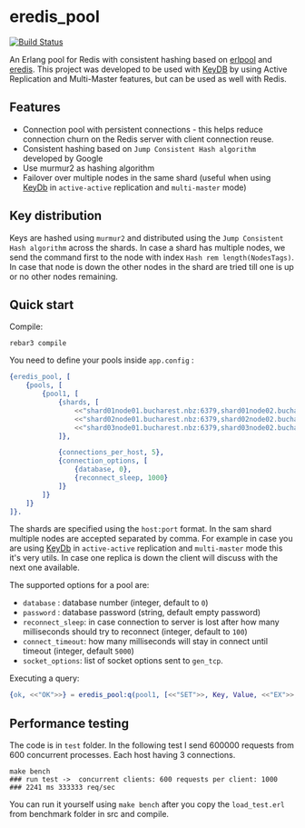 eredis_pool
=======

[![Build Status](https://travis-ci.org/silviucpp/eredis_pool.svg?branch=master)](https://travis-ci.org/silviucpp/eredis_pool)

An Erlang pool for Redis with consistent hashing based on [erlpool][2] and [eredis][3]. 
This project was developed to be used with [KeyDB][1] by using Active Replication and Multi-Master features, but can be used as well with Redis.  

Features
---------

- Connection pool with persistent connections - this helps reduce connection churn on the Redis server with client connection reuse.
- Consistent hashing based on `Jump Consistent Hash algorithm` developed by Google
- Use murmur2 as hashing algorithm
- Failover over multiple nodes in the same shard (useful when using [KeyDb][1] in `active-active` replication and `multi-master` mode)

Key distribution
----------------

Keys are hashed using `murmur2` and distributed using the `Jump Consistent Hash algorithm` across the shards. In case a shard has multiple nodes,
we send the command first to the node with index `Hash rem length(NodesTags)`. In case that node is down the other nodes in the shard
are tried till one is up or no other nodes remaining. 

Quick start
------------

Compile:

```
rebar3 compile
```

You need to define your pools inside `app.config` :

```erlang
{eredis_pool, [
    {pools, [
        {pool1, [
            {shards, [
                <<"shard01node01.bucharest.nbz:6379,shard01node02.bucharest.nbz:6379">>,
                <<"shard02node01.bucharest.nbz:6379,shard02node02.bucharest.nbz:6379">>,
                <<"shard03node01.bucharest.nbz:6379,shard03node02.bucharest.nbz:6379">>,
            ]},

            {connections_per_host, 5},
            {connection_options, [
                {database, 0},
                {reconnect_sleep, 1000}
            ]}
        ]}
    ]}
]}.
```

The shards are specified using the `host:port` format. In the sam shard multiple nodes are accepted separated by comma.
For example in case you are using [KeyDb][1] in `active-active` replication and `multi-master` mode this it's very utils.
In case one replica is down the client will discuss with the next one available.

The supported options for a pool are:

- `database` : database number (integer, default to `0`)
- `password` : database password (string, default empty password)
- `reconnect_sleep`: in case connection to server is lost after how many milliseconds should try to reconnect (integer, default to `100`)
- `connect_timeout`: how many milliseconds will stay in connect until timeout (integer, default `5000`)
- `socket_options`: list of socket options sent to `gen_tcp`.

Executing a query:

```erl
{ok, <<"OK">>} = eredis_pool:q(pool1, [<<"SET">>, Key, Value, <<"EX">>, 10000]).
```

Performance testing
-----------

The code is in `test` folder. In the following test I send 600000 requests from 600 concurrent processes. Each host having 3 connections.

```
make bench
### run test ->  concurrent clients: 600 requests per client: 1000 
### 2241 ms 333333 req/sec 
```

You can run it yourself using `make bench` after you copy the `load_test.erl` from benchmark folder in src and compile.

[1]:https://github.com/JohnSully/KeyDB
[2]:https://github.com/silviucpp/erlpool
[3]:https://github.com/wooga/eredis

